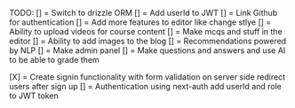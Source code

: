 TODO:
[] = Switch to drizzle ORM
[] = Add userId to JWT
[] = Link Github for authentication
[] = Add more features to editor like change stlye
[] = Ability to upload videos for course content
[] = Make mcqs and stuff in the editor
[] = Ability to add images to the blog
[] = Recommendations powered by NLP
[] = Make admin panel
[] = Make questions and answers and use AI to be able to grade them

[X] = Create signin functionality with form validation on server side
redirect users after sign up
[] = Authentication using next-auth add userId and role to JWT token
